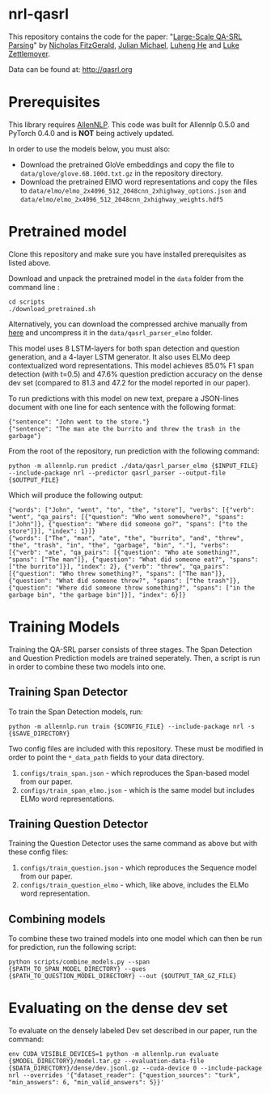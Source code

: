 # nrl-qasrl

This repository contains the code for the paper: "[Large-Scale QA-SRL Parsing](https://arxiv.org/abs/1805.05377)" by [Nicholas FitzGerald](http://nfitz.net), [Julian Michael](http://julianmichael.org/), [Luheng He](https://homes.cs.washington.edu/~luheng/) and [Luke Zettlemoyer](https://www.cs.washington.edu/people/faculty/lsz).

Data can be found at: <http://qasrl.org>

# Prerequisites

This library requires [AllenNLP](https://github.com/allenai/allennlp). This code was built for Allennlp 0.5.0 and PyTorch 0.4.0 and is **NOT** being actively updated.

In order to use the models below, you must also:

- Download the pretrained GloVe embeddings and copy the file to `data/glove/glove.6B.100d.txt.gz` in the repository directory.
- Download the pretrained ElMO word representations and copy the files to `data/elmo/elmo_2x4096_512_2048cnn_2xhighway_options.json` and `data/elmo/elmo_2x4096_512_2048cnn_2xhighway_weights.hdf5`

# Pretrained model

Clone this repository and make sure you have installed prerequisites as listed above.

Download and unpack the pretrained model in the `data` folder from the command line :
```
cd scripts
./download_pretrained.sh
```

Alternatively, you can download the compressed archive manually from [here](https://drive.google.com/open?id=1FvMpjTfumVaSfwTOdWbJfEYFgGSAs0CS) and uncompress it in the `data/qasrl_parser_elmo` folder.


This model uses 8 LSTM-layers for both span detection and question generation, and a 4-layer LSTM generator.
It also uses ELMo deep contextualized word representations.
This model achieves 85.0% F1 span detection (with t=0.5) and 47.6% question prediction accuracy on the dense dev set (compared to 81.3 and 47.2 for the model reported in our paper).

To run predictions with this model on new text, prepare a JSON-lines document with one line for each sentence with the following format:

```
{"sentence": "John went to the store."}
{"sentence": "The man ate the burrito and threw the trash in the garbage"}
```

From the root of the repository, run prediction with the following command:

```
python -m allennlp.run predict ./data/qasrl_parser_elmo {$INPUT_FILE} --include-package nrl --predictor qasrl_parser --output-file {$OUTPUT_FILE}
```

Which will produce the following output:

```
{"words": ["John", "went", "to", "the", "store"], "verbs": [{"verb": "went", "qa_pairs": [{"question": "Who went somewhere?", "spans": ["John"]}, {"question": "Where did someone go?", "spans": ["to the store"]}], "index": 1}]}
{"words": ["The", "man", "ate", "the", "burrito", "and", "threw", "the", "trash", "in", "the", "garbage", "bin", "."], "verbs": [{"verb": "ate", "qa_pairs": [{"question": "Who ate something?", "spans": ["The man"]}, {"question": "What did someone eat?", "spans": ["the burrito"]}], "index": 2}, {"verb": "threw", "qa_pairs": [{"question": "Who threw something?", "spans": ["The man"]}, {"question": "What did someone throw?", "spans": ["the trash"]}, {"question": "Where did someone throw something?", "spans": ["in the garbage bin", "the garbage bin"]}], "index": 6}]}
```

# Training Models

Training the QA-SRL parser consists of three stages. The Span Detection and Question Prediction models are trained seperately. Then, a script is run in order to combine these two models into one.

## Training Span Detector

To train the Span Detection models, run:

```
python -m allennlp.run train {$CONFIG_FILE} --include-package nrl -s {$SAVE_DIRECTORY}
```

Two config files are included with this repository. These must be modified in order to point the `*_data_path` fields to your data directory.

1. `configs/train_span.json` - which reproduces the Span-based model from our paper.
2. `configs/train_span_elmo.json` - which is the same model but includes ELMo word representations.

## Training Question Detector

Training the Question Detector uses the same command as above but with these config files:

1. `configs/train_question.json` - which reproduces the Sequence model from our paper.
2. `configs/train_question_elmo` - which, like above, includes the ELMo word representation.

## Combining models

To combine these two trained models into one model which can then be run for prediction, run the following script:

```
python scripts/combine_models.py --span {$PATH_TO_SPAN_MODEL_DIRECTORY} --ques {$PATH_TO_QUESTION_MODEL_DIRECTORY} --out {$OUTPUT_TAR_GZ_FILE}
```

# Evaluating on the dense dev set

To evaluate on the densely labeled Dev set described in our paper, run the command:

```
env CUDA_VISIBLE_DEVICES=1 python -m allennlp.run evaluate {$MODEL_DIRECTORY}/model.tar.gz --evaluation-data-file {$DATA_DIRECTORY}/dense/dev.jsonl.gz --cuda-device 0 --include-package nrl --overrides '{"dataset_reader": {"question_sources": "turk", "min_answers": 6, "min_valid_answers": 5}}'
```

